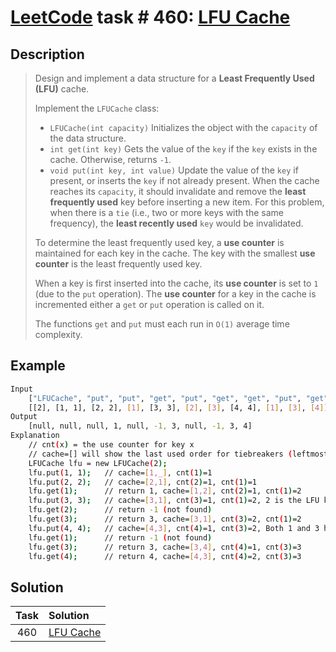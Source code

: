 # [LeetCode][leetcode] task # 460: [LFU Cache][task]

Description
-----------

> Design and implement a data structure for a **Least Frequently Used (LFU)** cache.
> 
> Implement the `LFUCache` class:
> * `LFUCache(int capacity)` Initializes the object with the `capacity` of the data structure.
> * `int get(int key)` Gets the value of the `key` if the `key` exists in the cache. Otherwise, returns `-1`.
> * `void put(int key, int value)` Update the value of the `key` if present, or inserts the `key` if not already present.
> When the cache reaches its `capacity`, it should invalidate and remove the **least frequently used** key
> before inserting a new item. For this problem, when there is a `tie` (i.e., two or more keys with the same frequency),
> the **least recently used** `key` would be invalidated.
>
> To determine the least frequently used key, a **use counter** is maintained for each key in the cache.
> The key with the smallest **use counter** is the least frequently used key.
> 
> When a key is first inserted into the cache, its **use counter** is set to `1` (due to the `put` operation).
> The **use counter** for a key in the cache is incremented either a `get` or `put` operation is called on it.
> 
> The functions `get` and `put` must each run in `O(1)` average time complexity.

Example
-------

```sh
Input
    ["LFUCache", "put", "put", "get", "put", "get", "get", "put", "get", "get", "get"]
    [[2], [1, 1], [2, 2], [1], [3, 3], [2], [3], [4, 4], [1], [3], [4]]
Output
    [null, null, null, 1, null, -1, 3, null, -1, 3, 4]
Explanation
    // cnt(x) = the use counter for key x
    // cache=[] will show the last used order for tiebreakers (leftmost element is  most recent)
    LFUCache lfu = new LFUCache(2);
    lfu.put(1, 1);   // cache=[1,_], cnt(1)=1
    lfu.put(2, 2);   // cache=[2,1], cnt(2)=1, cnt(1)=1
    lfu.get(1);      // return 1, cache=[1,2], cnt(2)=1, cnt(1)=2
    lfu.put(3, 3);   // cache=[3,1], cnt(3)=1, cnt(1)=2, 2 is the LFU key because cnt(2)=1 is the smallest, invalidate 2.
    lfu.get(2);      // return -1 (not found)
    lfu.get(3);      // return 3, cache=[3,1], cnt(3)=2, cnt(1)=2
    lfu.put(4, 4);   // cache=[4,3], cnt(4)=1, cnt(3)=2, Both 1 and 3 have the same cnt, but 1 is LRU, invalidate 1.
    lfu.get(1);      // return -1 (not found)
    lfu.get(3);      // return 3, cache=[3,4], cnt(4)=1, cnt(3)=3
    lfu.get(4);      // return 4, cache=[4,3], cnt(4)=2, cnt(3)=3
```

Solution
--------

| Task | Solution              |
|:----:|:----------------------|
| 460  | [LFU Cache][solution] |


[leetcode]: <http://leetcode.com/>
[task]: <https://leetcode.com/problems/lfu-cache/>
[solution]: <https://github.com/wellaxis/praxis-leetcode/blob/main/src/main/java/com/witalis/praxis/leetcode/task/h5/p460/option/Practice.java>
